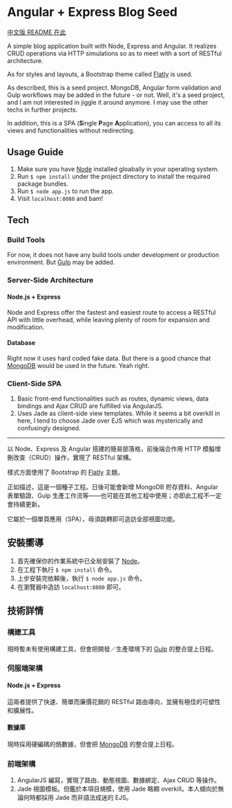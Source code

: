 # Angular + Express Blog Seed

[中文版 README 在此](#安裝嚮導)

A simple blog application built with Node, Express and Angular. It realizes CRUD operations via HTTP simulations so as to meet with a sort of RESTful architecture.

As for styles and layouts, a Bootstrap theme called [Flatly](https://bootswatch.com/flatly/) is used.

As described, this is a seed project. MongoDB, Angular form validation and Gulp workflows may be added in the future - or not. Well, it's a seed project, and I am not interested in jiggle it around anymore. I may use the other techs in further projects.

In addition, this is a SPA (**S**ingle **P**age **A**pplication), you can access to all its views and functionalities without redirecting.

## Usage Guide

1. Make sure you have [Node](http://nodejs.org/) installed gloabally in your operating system.
2. Run `$ npm install` under the project directory to install the required package bundles.
3. Run `$ node app.js` to run the app.
4. Visit `localhost:8080` and bam!

## Tech

### Build Tools

For now, it does not have any build tools under development or production environment. But [Gulp](http://gulpjs.com/) may be added.

### Server-Side Architecture

#### Node.js + Express

Node and Express offer the fastest and easiest route to access a RESTful API with little overhead, while leaving plenty of room for expansion and modification.

#### Database

Right now it uses hard coded fake data. But there is a good chance that [MongoDB](http://www.mongodb.org) would be used in the future. Yeah right.

### Client-Side SPA

1. Basic front-end functionalities such as routes, dynamic views, data bindings and Ajax CRUD are fulfilled via AngularJS.
2. Uses Jade as client-side view templates. While it seems a bit overkill in here, I tend to choose Jade over EJS which was mysterically and confusingly designed.

*** 

以 Node、Express 及 Angular 搭建的簡易部落格，前後端合作用 HTTP 模擬增刪改查（CRUD）操作，實現了 RESTful 架構。

樣式方面使用了 Bootstrap 的 [Flatly](https://bootswatch.com/flatly/) 主題。

正如描述，這是一個種子工程。日後可能會新增 MongoDB 貯存資料、Angular 表單驗證、Gulp 生產工作流等——也可能在其他工程中使用；亦即此工程不一定會持續更新。

它屬於一個單頁應用（SPA），毋須跳轉即可造訪全部視圖功能。

## 安裝嚮導

1. 首先確保你的作業系統中已全局安裝了 [Node](http://nodejs.org/)。
2. 在工程下執行 `$ npm install` 命令。
3. 上步安裝完依賴後，執行 `$ node app.js` 命令。
4. 在瀏覽器中造訪 `localhost:8080` 即可。

## 技術詳情

### 構建工具

現時暫未有使用構建工具，但會把開發／生產環境下的 [Gulp](http://gulpjs.com/) 的整合提上日程。

### 伺服端架構

#### Node.js + Express

這兩者提供了快速、簡單而廉價花銷的 RESTful 路由導向，並擁有極佳的可塑性和擴展性。

#### 數據庫

現時採用硬編碼的僞數據，但會把 [MongoDB](http://www.mongodb.org) 的整合提上日程。

### 前端架構

1. AngularJS 編寫，實現了路由、動態視圖、數據綁定、Ajax CRUD 等操作。
2. Jade 視圖模板。但鑑於本項目規模，使用 Jade 略顯 overkill。本人傾向於無論何時都採用 Jade 而非語法成迷的 EJS。

